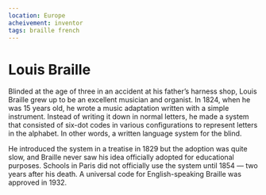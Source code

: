 ```yaml
---
location: Europe
acheivement: inventor
tags: braille french 
---
```


# Louis Braille

Blinded at the age of three in an accident at his father’s harness shop, Louis Braille grew up to be an excellent musician and organist. In 1824, when he was 15 years old, he wrote a music adaptation written with a simple instrument. Instead of writing it down in normal letters, he made a system that consisted of six-dot codes in various configurations to represent letters in the alphabet. In other words, a written language system for the blind.

He introduced the system in a treatise in 1829 but the adoption was quite slow, and Braille never saw his idea officially adopted for educational purposes. Schools in Paris did not officially use the system until 1854 — two years after his death. A universal code for English-speaking Braille was approved in 1932.